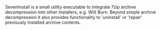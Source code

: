 SevenInstall is a small utility executable to integrate 7zip archive decompression into other installers, e.g. WiX Burn. Beyond simple archive decompression it also provides functionality to 'uninstall' or 'repair' previously installed archive contents.